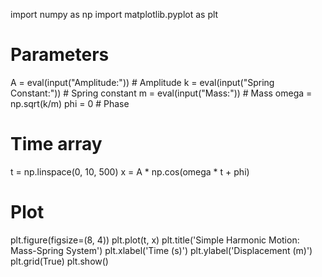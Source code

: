 import numpy as np
import matplotlib.pyplot as plt

# Parameters
A = eval(input("Amplitude:"))                  # Amplitude
k = eval(input("Spring Constant:"))            # Spring constant
m = eval(input("Mass:"))                       # Mass
omega = np.sqrt(k/m)
phi = 0          # Phase

# Time array
t = np.linspace(0, 10, 500)
x = A * np.cos(omega * t + phi)

# Plot
plt.figure(figsize=(8, 4))
plt.plot(t, x)
plt.title('Simple Harmonic Motion: Mass-Spring System')
plt.xlabel('Time (s)')
plt.ylabel('Displacement (m)')
plt.grid(True)
plt.show()
